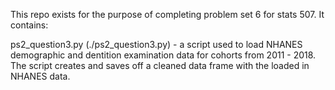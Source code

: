 This repo exists for the purpose of completing problem set 6 for stats 507. It
contains:

ps2_question3.py (./ps2_question3.py) - a script used to load NHANES
demographic and dentition examination data for cohorts from 2011 - 2018. The
script creates and saves off a cleaned data frame with the loaded in NHANES
data.
